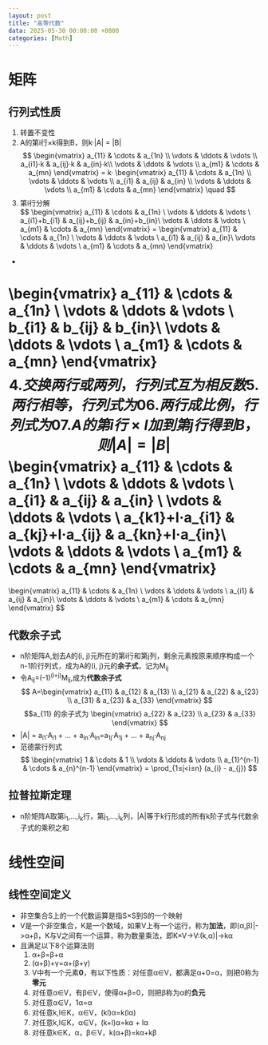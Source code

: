 ```yaml
---
layout: post
title: "高等代数"
data: 2025-05-30 00:00:00 +0800
categories: [Math]
---
```

# 矩阵
## 行列式性质
1. 转置不变性
2. A的第i行×k得到B，则k·|A| = |B|  
$$
\begin{vmatrix}
a_{11} & \cdots & a_{1n} \\
\vdots & \ddots & \vdots \\
a_{i1}·k & a_{ij}·k & a_{in}·k\\
\vdots & \ddots & \vdots \\
a_{m1} & \cdots & a_{mn}
\end{vmatrix} = k·
\begin{vmatrix}
a_{11} & \cdots & a_{1n} \\
\vdots & \ddots & \vdots \\
a_{i1} & a_{ij} & a_{in} \\
\vdots & \ddots & \vdots \\
a_{m1} & \cdots & a_{mn}
\end{vmatrix}
\quad
$$
3. 第i行分解  
$$
\begin{vmatrix}
a_{11} & \cdots & a_{1n} \\
\vdots & \ddots & \vdots \\
a_{i1}+b_{i1} & a_{ij}+b_{ij} & a_{in}+b_{in}\\
\vdots & \ddots & \vdots \\
a_{m1} & \cdots & a_{mn}
\end{vmatrix}
=
\begin{vmatrix}
a_{11} & \cdots & a_{1n} \\
\vdots & \ddots & \vdots \\
a_{i1} & a_{ij} & a_{in}\\
\vdots & \ddots & \vdots \\
a_{m1} & \cdots & a_{mn}
\end{vmatrix}
+
\begin{vmatrix}
a_{11} & \cdots & a_{1n} \\
\vdots & \ddots & \vdots \\
b_{i1} & b_{ij} & b_{in}\\
\vdots & \ddots & \vdots \\
a_{m1} & \cdots & a_{mn}
\end{vmatrix}
$$
4. 交换两行或两列，行列式互为相反数
5. 两行相等，行列式为0
6. 两行成比例，行列式为0
7. A的第i行×l加到第j行得到B，则|A| = |B|  
$$
\begin{vmatrix}
a_{11} & \cdots & a_{1n} \\
\vdots & \ddots & \vdots \\
a_{i1} & a_{ij} & a_{in} \\
\vdots & \ddots & \vdots \\
a_{k1}+l·a_{i1} & a_{kj}+l·a_{ij} & a_{kn}+l·a_{in}\\
\vdots & \ddots & \vdots \\
a_{m1} & \cdots & a_{mn}
\end{vmatrix}
=
\begin{vmatrix}
a_{11} & \cdots & a_{1n} \\
\vdots & \ddots & \vdots \\
a_{i1} & a_{ij} & a_{in}\\
\vdots & \ddots & \vdots \\
a_{m1} & \cdots & a_{mn}
\end{vmatrix}
$$
## 代数余子式
- n阶矩阵A,划去A的(i, j)元所在的第i行和第j列，剩余元素按原来顺序构成一个n-1阶行列式，成为A的(i, j)元的**余子式**，记为M<sub>ij</sub>
- 令A<sub>ij</sub>=(-1)<sup>(i+j)</sup>M<sub>ij</sub>,成为**代数余子式**
$$
A=\begin{vmatrix}
a_{11} & a_{12} & a_{13} \\
a_{21} & a_{22} & a_{23}  \\
a_{31} & a_{23} & a_{33}
\end{vmatrix}
$$
$$a_{11}
的余子式为
\begin{vmatrix}
a_{22} & a_{23}  \\
a_{23} & a_{33}
\end{vmatrix}
$$
- |A| = a<sub>i1</sub>·A<sub>i1</sub> + ... + a<sub>in</sub>·A<sub>in</sub>=a<sub>1j</sub>·A<sub>1j</sub> + ... + a<sub>nj</sub>·A<sub>nj</sub>  
- 范德蒙行列式
$$
\begin{vmatrix}
1 & \cdots & 1 \\
\vdots & \ddots & \vdots  \\
a_{1}^{n-1} & \cdots & a_{n}^{n-1}
\end{vmatrix} = \prod_{1≤j<i≤n} (a_{i} - a_{j})
$$
## 拉普拉斯定理
- n阶矩阵A取第i<sub>1</sub>,...,i<sub>k</sub>行，第j<sub>1</sub>,...,i<sub>k</sub>列，|A|等于k行形成的所有k阶子式与代数余子式的乘积之和  
# 线性空间
## 线性空间定义
- 非空集合S上的一个代数运算是指S×S到S的一个映射
- V是一个非空集合，K是一个数域，如果V上有一个运行，称为**加法**，即(α,β)|->α+β，K与V之间有一个运算，称为数量乘法，即K×V->V:(k,α)|->kα
- 且满足以下8个运算法则  
  1. α+β=β+α
  2. (α+β)+γ=α+(β+γ)
  3. V中有一个元素**0**，有以下性质：对任意α∈V，都满足α+0=α，则把0称为**零元**
  4. 对任意α∈V，有β∈V，使得α+β=0，则把β称为α的**负元**
  5. 对任意α∈V，1α=α
  6. 对任意k,l∈K，α∈V，(kl)α=k(lα)
  7. 对任意k,l∈K，α∈V，(k+l)α=kα + lα
  8. 对任意k∈K，α，β∈V，k(α+β)=kα+kβ
  